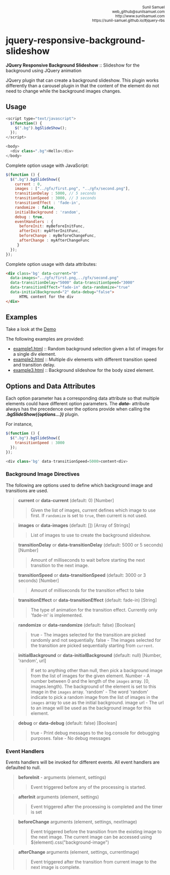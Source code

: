 <p align='right'>
<small>Sunil Samuel<br>
web_github@sunilsamuel.com<br>
http://www.sunilsamuel.com<br>
https://sunil-samuel.github.io/#jquery-rbs
</small>
</p>


# jquery-responsive-background-slideshow

**JQuery Responsive Background Slideshow** :: Slideshow for the background using JQuery animation

JQuery plugin that can create a background slideshow.  This plugin works differently than a carousel plugin in that the content of the element do not need to change while the background images changes.

## Usage

```javascript
<script type="text/javascript">
  $(function() {
    $(".bg").bgSlideShow();
  });
</script>

<body>
  <div class=".bg">Hello</div>
</body>
```

Complete option usage with JavaScript:

```javascript
$(function () {
  $(".bg").bgSlideShow({
    current : 0,
    images : ["../gfx/first.png", "../gfx/second.png"],
    transitionDelay : 5000, // 5 seconds
    transitionSpeed : 3000, // 3 seconds
    transitionEffect : 'fade-in',
    randomize : false, 
    initialBackground : 'random',
    debug : true,
    eventHandlers : {
      beforeInit: myBeforeInitFunc,
      afterInit: myAfterInitFunc,
      beforeChange : myBeforeChangeFunc,
      afterChange : myAfterChangeFunc
     }
  });
});
```

Complete option usage with data attributes:

```html
<div class='bg' data-current="0"
  data-images="../gfx/first.png,../gfx/second.png"
  data-transitionDelay="5000" data-transitionSpeed="3000"
  data-transitionEffect="fade-in" data-randomize="true"
  data-initialBackground="2" data-debug="false">
      HTML content for the div
</div>
```

## Examples

Take a look at the [Demo](https://sunil-samuel.github.io/#jquery-rbs)

The following examples are provided:

* [example1.html](examples/example1.html) :: Random background selection given a list of images for a single div element.
* [example2.html](examples/example2.html) :: Multiple div elements with different transition speed and transition delay.
* [example3.html](examples/example3.html) :: Background slideshow for the body sized element.

## Options and Data Attributes

Each option parameter has a corresponding data attribute so that multiple elements could have different option parameters.  The ***data-*** attribute always has the precedence over the options
provide when calling the ***.bgSlideShow({options...})*** plugin.

For instance,

```javascript
$(function () {
  $(".bg").bgSlideShow({
    transitionSpeed : 3000
  });
});

<div class='bg' data-transitionSpeed=5000>content<div>
```
### Background Image Directives

The following are options used to define which background image and transitions are used.

>  **current** or **data-current** (default: 0) [Number]
>> Given the list of images, current defines which image to use first.  If `randomize` is set to 	`true`, then current is not used.

>  **images** or **data-images** (default: []) [Array of Strings]
>>  List of images to use to create the background slideshow.

> **transitionDelay** or **data-transitionDelay** (default: 5000 or 5 seconds) [Number]
>> Amount of milliseconds to wait before starting the next transition to the next image.

> **transitionSpeed** or **data-transitionSpeed** (default: 3000 or 3 seconds) [Number]
>> Amount of milliseconds for the transition effect to take

> **transitionEffect** or **data-transitionEffect** (default: fade-in) [String]
>> The type of animation for the transition effect.  Currently only 'fade-in' is implemented.

> **randomize** or **data-randomize** (default: false) [Boolean]
>> true - The images selected for the transition are picked randomly and not sequentially.
>> false - The images selected for the transition are picked sequentially starting from `current`.

> **initialBackground** or **data-initialBackground** (default: null) [Number, 'random', url]
>> If set to anything other than null, then pick a background image from the list of images for the given element.
>> Number - A number between 0 and the length of the `images` array.  [0, images.length).  The background of the element is set to this image in the `images` array.
>> 'random' - The word 'random' indicate to pick a random image from the list of images in the `images` array to use as the initial background.
>> image url - The url to an image will be used as the background image for this element.

> **debug** or **data-debug** (default: false) [Boolean]
>> true - Print debug messages to the log.console for debugging purposes.
>> false - No debug messages

### Event Handlers

Events handlers will be invoked for different events.  All event handlers are defaulted to null.

> **beforeInit** - arguments (element, settings)
>> Event triggered before any of the processing is started.

> **afterInit** arguments (element, settings)
>> Event triggered after the processing is completed and the timer is set

> **beforeChange** arguments (element, settings, nextImage)
>> Event triggered before the transition from the existing image to the next image.  The current image can be accessed using $(element).css("background-image")

> **afterChange** arguments (element, settings, currentImage)
>> Event triggered after the transition from current image to the next image is complete.